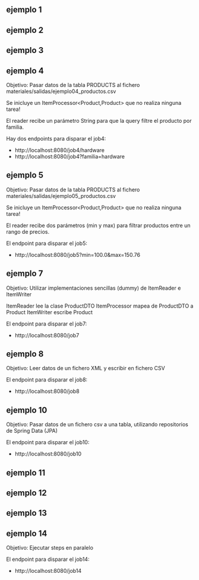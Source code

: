 ## ejemplo 1

## ejemplo 2

## ejemplo 3

## ejemplo 4

Objetivo: Pasar datos de la tabla PRODUCTS al fichero materiales/salidas/ejemplo04_productos.csv

Se inicluye un ItemProcessor<Product,Product> que no realiza ninguna tarea!

El reader recibe un parámetro String para que la query filtre el producto por familia.

Hay dos endpoints para disparar el job4:

- http://localhost:8080/job4/hardware
- http://localhost:8080/job4?familia=hardware

## ejemplo 5

Objetivo: Pasar datos de la tabla PRODUCTS al fichero materiales/salidas/ejemplo05_productos.csv

Se inicluye un ItemProcessor<Product,Product> que no realiza ninguna tarea!

El reader recibe dos parámetros (min y max) para filtrar productos entre un rango de precios.

El endpoint para disparar el job5:

- http://localhost:8080/job5?min=100.0&max=150.76

## ejemplo 7

Objetivo: Utilizar implementaciones sencillas (dummy) de ItemReader e ItemWriter

ItemReader lee la clase ProductDTO
ItemProcessor mapea de ProductDTO a Product
ItemWriter escribe Product

El endpoint para disparar el job7:

- http://localhost:8080/job7

## ejemplo 8

Objetivo: Leer datos de un fichero XML y escribir en fichero CSV

El endpoint para disparar el job8:

- http://localhost:8080/job8


## ejemplo 10

Objetivo: Pasar datos de un fichero csv a una tabla, utilizando repositorios de Spring Data (JPA)

El endpoint para disparar el job10:

- http://localhost:8080/job10

## ejemplo 11

## ejemplo 12

## ejemplo 13

## ejemplo 14

Objetivo: Ejecutar steps en paralelo

El endpoint para disparar el job14:

- http://localhost:8080/job14


